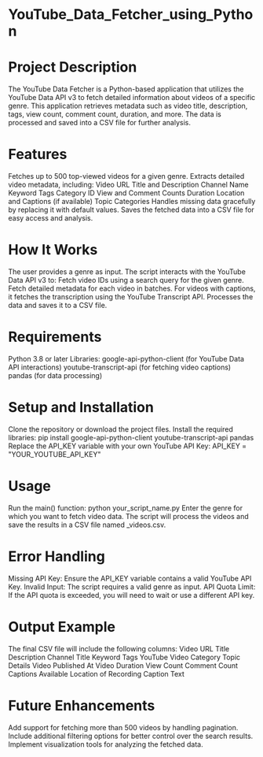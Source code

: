 # YouTube_Data_Fetcher_using_Python
# Project Description
The YouTube Data Fetcher is a Python-based application that utilizes the YouTube Data API v3 to fetch detailed information about videos of a specific genre. This application retrieves metadata such as video title, description, tags, view count, comment count, duration, and more. The data is processed and saved into a CSV file for further analysis.

# Features
Fetches up to 500 top-viewed videos for a given genre.
Extracts detailed video metadata, including:
Video URL
Title and Description
Channel Name
Keyword Tags
Category ID
View and Comment Counts
Duration
Location and Captions (if available)
Topic Categories
Handles missing data gracefully by replacing it with default values.
Saves the fetched data into a CSV file for easy access and analysis.

# How It Works
The user provides a genre as input.
The script interacts with the YouTube Data API v3 to:
Fetch video IDs using a search query for the given genre.
Fetch detailed metadata for each video in batches.
For videos with captions, it fetches the transcription using the YouTube Transcript API.
Processes the data and saves it to a CSV file.

# Requirements
Python 3.8 or later
Libraries:
google-api-python-client (for YouTube Data API interactions)
youtube-transcript-api (for fetching video captions)
pandas (for data processing)

# Setup and Installation
Clone the repository or download the project files.
Install the required libraries:
pip install google-api-python-client youtube-transcript-api pandas
Replace the API_KEY variable with your own YouTube API Key:
API_KEY = "YOUR_YOUTUBE_API_KEY"

# Usage
Run the main() function:
python your_script_name.py
Enter the genre for which you want to fetch video data.
The script will process the videos and save the results in a CSV file named <genre>_videos.csv.

# Error Handling
Missing API Key: Ensure the API_KEY variable contains a valid YouTube API Key.
Invalid Input: The script requires a valid genre as input.
API Quota Limit: If the API quota is exceeded, you will need to wait or use a different API key.

# Output Example
The final CSV file will include the following columns:
Video URL
Title
Description
Channel Title
Keyword Tags
YouTube Video Category
Topic Details
Video Published At
Video Duration
View Count
Comment Count
Captions Available
Location of Recording
Caption Text

# Future Enhancements
Add support for fetching more than 500 videos by handling pagination.
Include additional filtering options for better control over the search results.
Implement visualization tools for analyzing the fetched data.
